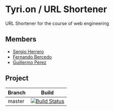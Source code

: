 # Tyri.on / URL Shortener

URL Shortener for the course of web engineering

## Members

 - [Sergio Herrero](https://github.com/sherrero96)
 - [Fernando Bercedo](https://github.com/ferbercedo)
 - [Guillermo Perez](https://github.com/Guillerm097)

## Project

| Branch | Build |
|--------|-------|
| master |[![Build Status](https://travis-ci.org/sherrero96/Tiny.on.svg?branch=master)](https://travis-ci.org/sherrero96/Tiny.on)|


